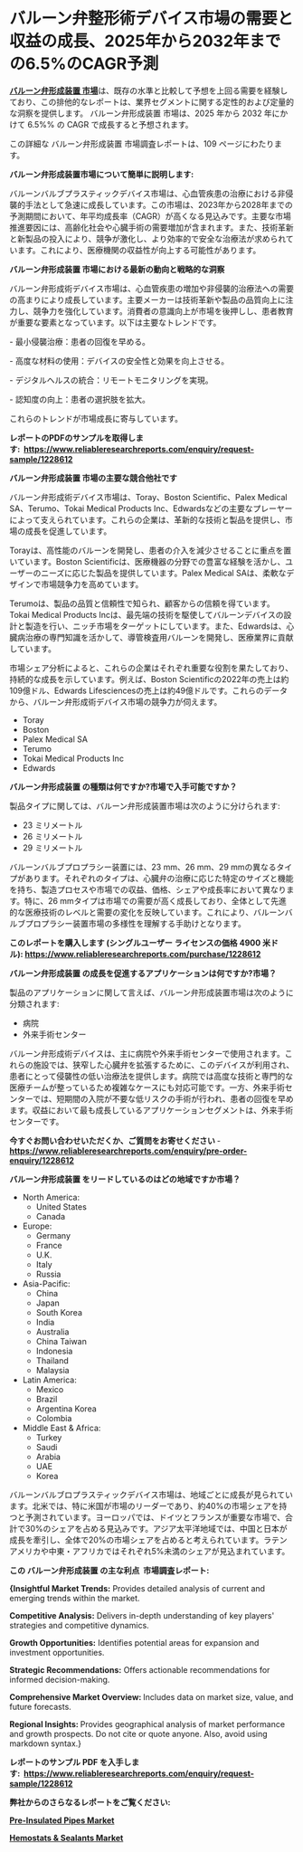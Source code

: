 <p><h1>バルーン弁整形術デバイス市場の需要と収益の成長、2025年から2032年までの6.5%のCAGR予測</h1></p><p data-sourcepos="1:1-1:157"><strong><a href="https://www.reliableresearchreports.com/balloon-valvuloplasty-device-r1228612?utm_campaign=107&utm_medium=36&utm_source=Github&utm_content=ia&utm_term=14012025&utm_id=balloon-valvuloplasty-device">バルーン弁形成装置 市場</a></strong>は、既存の水準と比較して予想を上回る需要を経験しており、この排他的なレポートは、業界セグメントに関する定性的および定量的な洞察を提供します。 バルーン弁形成装置 市場は、2025 年から 2032 年にかけて 6.5%% の CAGR で成長すると予想されます。</p>
<p data-sourcepos="3:1-3:50">この詳細な バルーン弁形成装置 市場調査レポートは、109 ページにわたります。</p>
<p><strong>バルーン弁形成装置市場について簡単に説明します:</strong></p>
<p><p>バルーンバルブプラスティックデバイス市場は、心血管疾患の治療における非侵襲的手法として急速に成長しています。この市場は、2023年から2028年までの予測期間において、年平均成長率（CAGR）が高くなる見込みです。主要な市場推進要因には、高齢化社会や心臓手術の需要増加が含まれます。また、技術革新と新製品の投入により、競争が激化し、より効率的で安全な治療法が求められています。これにより、医療機関の収益性が向上する可能性があります。</p></p>
<p><strong>バルーン弁形成装置 市場における最新の動向と戦略的な洞察</strong></p>
<p><p>バルーン弁形成術デバイス市場は、心血管疾患の増加や非侵襲的治療法への需要の高まりにより成長しています。主要メーカーは技術革新や製品の品質向上に注力し、競争力を強化しています。消費者の意識向上が市場を後押しし、患者教育が重要な要素となっています。以下は主要なトレンドです。</p><p>- 最小侵襲治療：患者の回復を早める。</p><p>- 高度な材料の使用：デバイスの安全性と効果を向上させる。</p><p>- デジタルヘルスの統合：リモートモニタリングを実現。</p><p>- 認知度の向上：患者の選択肢を拡大。 </p><p>これらのトレンドが市場成長に寄与しています。</p></p>
<p><strong>レポートのPDFのサンプルを取得します</strong><strong>:&nbsp;&nbsp;<a href="https://www.reliableresearchreports.com/enquiry/request-sample/1228612?utm_campaign=107&utm_medium=36&utm_source=Github&utm_content=ia&utm_term=14012025&utm_id=balloon-valvuloplasty-device">https://www.reliableresearchreports.com/enquiry/request-sample/1228612</a></strong></p>
<p><strong>バルーン弁形成装置 市場の主要な競合他社です</strong></p>
<p><p>バルーン弁形成術デバイス市場は、Toray、Boston Scientific、Palex Medical SA、Terumo、Tokai Medical Products Inc、Edwardsなどの主要なプレーヤーによって支えられています。これらの企業は、革新的な技術と製品を提供し、市場の成長を促進しています。</p><p>Torayは、高性能のバルーンを開発し、患者の介入を減少させることに重点を置いています。Boston Scientificは、医療機器の分野での豊富な経験を活かし、ユーザーのニーズに応じた製品を提供しています。Palex Medical SAは、柔軟なデザインで市場競争力を高めています。</p><p>Terumoは、製品の品質と信頼性で知られ、顧客からの信頼を得ています。Tokai Medical Products Incは、最先端の技術を駆使してバルーンデバイスの設計と製造を行い、ニッチ市場をターゲットにしています。また、Edwardsは、心臓病治療の専門知識を活かして、導管検査用バルーンを開発し、医療業界に貢献しています。</p><p>市場シェア分析によると、これらの企業はそれぞれ重要な役割を果たしており、持続的な成長を示しています。例えば、Boston Scientificの2022年の売上は約109億ドル、Edwards Lifesciencesの売上は約49億ドルです。これらのデータから、バルーン弁形成術デバイス市場の競争力が伺えます。</p></p>
<p><ul><li>Toray</li><li>Boston</li><li>Palex Medical SA</li><li>Terumo</li><li>Tokai Medical Products Inc</li><li>Edwards</li></ul></p>
<p><strong>バルーン弁形成装置 の種類は何ですか?市場で入手可能ですか？</strong></p>
<p>製品タイプに関しては、バルーン弁形成装置市場は次のように分けられます:</p>
<p><ul><li>23 ミリメートル</li><li>26 ミリメートル</li><li>29 ミリメートル</li></ul></p>
<p><p>バルーンバルブプロプラシー装置には、23 mm、26 mm、29 mmの異なるタイプがあります。それぞれのタイプは、心臓弁の治療に応じた特定のサイズと機能を持ち、製造プロセスや市場での収益、価格、シェアや成長率において異なります。特に、26 mmタイプは市場での需要が高く成長しており、全体として先進的な医療技術のレベルと需要の変化を反映しています。これにより、バルーンバルブプロプラシー装置市場の多様性を理解する手助けとなります。</p></p>
<p><strong>このレポートを購入します (シングルユーザー ライセンスの価格 4900 米ドル):&nbsp;<a href="https://www.reliableresearchreports.com/purchase/1228612?utm_campaign=107&utm_medium=36&utm_source=Github&utm_content=ia&utm_term=14012025&utm_id=balloon-valvuloplasty-device">https://www.reliableresearchreports.com/purchase/1228612</a></strong></p>
<p><strong>バルーン弁形成装置 の成長を促進するアプリケーションは何ですか?市場？</strong></p>
<p>製品のアプリケーションに関して言えば、バルーン弁形成装置市場は次のように分類されます:</p>
<p><ul><li>病院</li><li>外来手術センター</li></ul></p>
<p><p>バルーン弁形成術デバイスは、主に病院や外来手術センターで使用されます。これらの施設では、狭窄した心臓弁を拡張するために、このデバイスが利用され、患者にとって侵襲性の低い治療法を提供します。病院では高度な技術と専門的な医療チームが整っているため複雑なケースにも対応可能です。一方、外来手術センターでは、短期間の入院が不要な低リスクの手術が行われ、患者の回復を早めます。収益において最も成長しているアプリケーションセグメントは、外来手術センターです。</p></p>
<p><strong>今すぐお問い合わせいただくか、ご質問をお寄せください</strong><strong>&nbsp;</strong>-<strong><a href="https://www.reliableresearchreports.com/enquiry/pre-order-enquiry/1228612?utm_campaign=107&utm_medium=36&utm_source=Github&utm_content=ia&utm_term=14012025&utm_id=balloon-valvuloplasty-device">https://www.reliableresearchreports.com/enquiry/pre-order-enquiry/1228612</a></strong></p>
<p><strong>バルーン弁形成装置 をリードしているのはどの地域ですか市場？</strong></p>
<p><ul>
    <li>
        North America:
        <ul>
            <li>United States</li>
            <li>Canada</li>
        </ul>
    </li>
    <li>
        Europe:
        <ul>
            <li>Germany</li>
            <li>France</li>
            <li>U.K.</li>
            <li>Italy</li>
            <li>Russia</li>
        </ul>
    </li>
    <li>
        Asia-Pacific:
        <ul>
            <li>China</li>
            <li>Japan</li>
            <li>South Korea</li>
            <li>India</li>
            <li>Australia</li>
            <li>China Taiwan</li>
            <li>Indonesia</li>
            <li>Thailand</li>
            <li>Malaysia</li>
        </ul>
    </li>
    <li>
        Latin America:
        <ul>
            <li>Mexico</li>
            <li>Brazil</li>
            <li>Argentina Korea</li>
            <li>Colombia</li>
        </ul>
    </li>
    <li>
        Middle East & Africa:
        <ul>
            <li>Turkey</li>
            <li>Saudi</li>
            <li>Arabia</li>
            <li>UAE</li>
            <li>Korea</li>
        </ul>
    </li>
    </ul></p>
<p><p>バルーンバルブロプラスティックデバイス市場は、地域ごとに成長が見られています。北米では、特に米国が市場のリーダーであり、約40%の市場シェアを持つと予測されています。ヨーロッパでは、ドイツとフランスが重要な市場で、合計で30%のシェアを占める見込みです。アジア太平洋地域では、中国と日本が成長を牽引し、全体で20%の市場シェアを占めると考えられています。ラテンアメリカや中東・アフリカではそれぞれ5%未満のシェアが見込まれています。</p></p>
<p><strong>この バルーン弁形成装置 の主な利点&nbsp; 市場調査レポート:</strong></p>
<p><strong>{Insightful Market Trends:</strong> Provides detailed analysis of current and emerging trends within the market.</p>
<p><strong>Competitive Analysis:</strong> Delivers in-depth understanding of key players' strategies and competitive dynamics.</p>
<p><strong>Growth Opportunities:</strong> Identifies potential areas for expansion and investment opportunities.</p>
<p><strong>Strategic Recommendations:</strong> Offers actionable recommendations for informed decision-making.</p>
<p><strong>Comprehensive Market Overview: </strong>Includes data on market size, value, and future forecasts.</p>
<p><strong>Regional Insights: </strong>Provides geographical analysis of market performance and growth prospects. Do not cite or quote anyone. Also, avoid using markdown syntax.}</p>
<p><strong>レポートのサンプル PDF を入手します:&nbsp;</strong><strong>&nbsp;<a href="https://www.reliableresearchreports.com/enquiry/request-sample/1228612?utm_campaign=107&utm_medium=36&utm_source=Github&utm_content=ia&utm_term=14012025&utm_id=balloon-valvuloplasty-device">https://www.reliableresearchreports.com/enquiry/request-sample/1228612</a></strong></p>
<p></p>
<p></p>
<p></p>
<p></p>
<p><strong>弊社からのさらなるレポートをご覧ください:</strong></p>
<p><strong><p><a href="https://github.com/hartsockdonnette82/Market-Research-Report-List-1/blob/main/pre-insulated-pipes-market.md?utm_campaign=107&utm_medium=36&utm_source=Github&utm_content=ia&utm_term=14012025&utm_id=balloon-valvuloplasty-device">Pre-Insulated Pipes Market</a></p><p><a href="https://github.com/arionmp/Market-Research-Report-List-5/blob/main/hemostats-sealants-market.md?utm_campaign=107&utm_medium=36&utm_source=Github&utm_content=ia&utm_term=14012025&utm_id=balloon-valvuloplasty-device">Hemostats & Sealants Market</a></p></strong></p>